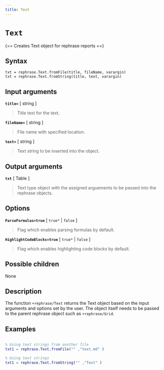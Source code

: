 ```yaml
---
title: Text
---
```


# `Text`

{== Creates Text object for rephrase reports ==}


## Syntax 

    txt = rephrase.Text.fromFile(title, fileName, varargin)
    txt = rephrase.Text.fromString(title, text, varargin)

## Input arguments 

__`title=`__ [ string ]
> 
> Title text for the text.
> 

__`fileName=`__ [ string ]
> 
> File name with specified location.
> 

__`text=`__ [ string ]
> 
> Text string to be inserted into the object.
> 

## Output arguments 

__`txt`__ [ Table ]
> 
> Text type object with the assigned arguements to be passed
> into the rephrase objects.
> 

## Options 

__`ParseFormulas=true`__ [ `true*` | `false` ]
> 
> Flag which enables parsing formulas by default.
> 

__`HighlightCodeBlocks=true`__ [ `true*` | `false` ]
> 
> Flag which enables highlighting code blocks by default.
> 

## Possible children

None

## Description 

The function `+rephrase/Text` returns the Text object based on the input arguments and options set by the user. The object itself needs to be passed to the parent rephrase object such as `+rephrase/Grid`.

## Examples

```matlab

% Using text strings from another file
txt1 = rephrase.Text.fromFile("" ,"text.md" )

% Using text strings
txt1 = rephrase.Text.fromString("" ,"Text" )

```
